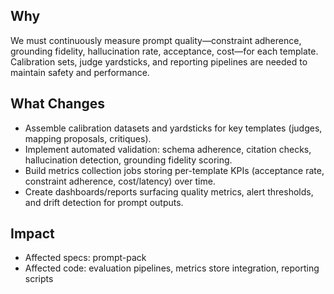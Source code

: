 ## Why
We must continuously measure prompt quality—constraint adherence, grounding fidelity, hallucination rate, acceptance, cost—for each template. Calibration sets, judge yardsticks, and reporting pipelines are needed to maintain safety and performance.

## What Changes
- Assemble calibration datasets and yardsticks for key templates (judges, mapping proposals, critiques).
- Implement automated validation: schema adherence, citation checks, hallucination detection, grounding fidelity scoring.
- Build metrics collection jobs storing per-template KPIs (acceptance rate, constraint adherence, cost/latency) over time.
- Create dashboards/reports surfacing quality metrics, alert thresholds, and drift detection for prompt outputs.

## Impact
- Affected specs: prompt-pack
- Affected code: evaluation pipelines, metrics store integration, reporting scripts
